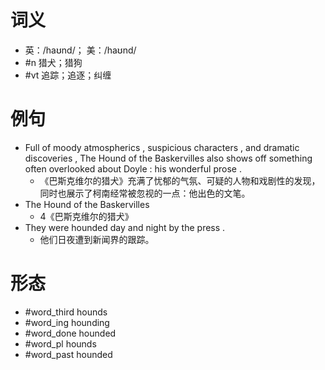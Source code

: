 # 词义
- 英：/haʊnd/； 美：/haʊnd/
- #n 猎犬；猎狗
- #vt 追踪；追逐；纠缠
# 例句
- Full of moody atmospherics , suspicious characters , and dramatic discoveries , The Hound of the Baskervilles also shows off something often overlooked about Doyle : his wonderful prose .
	- 《巴斯克维尔的猎犬》充满了忧郁的气氛、可疑的人物和戏剧性的发现，同时也展示了柯南经常被忽视的一点：他出色的文笔。
- The Hound of the Baskervilles
	- 4《巴斯克维尔的猎犬》
- They were hounded day and night by the press .
	- 他们日夜遭到新闻界的跟踪。
# 形态
- #word_third hounds
- #word_ing hounding
- #word_done hounded
- #word_pl hounds
- #word_past hounded
